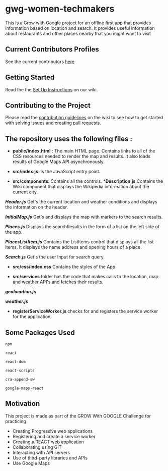 # gwg-women-techmakers
This is a Grow with Google project for an offline first app that provides information based on location and search. 
It provides useful information about restaurants and other places nearby that you might want to visit
   
## Current Contributors Profiles
See the current contributors [here](contributors.md)

## Getting Started
Read the the [Set Up Instructions](Setupinstructions.md) on our wiki.


## Contributing to the Project
Please read the [contribution guidelines](contributionguidelines.md) on the wiki to see how to get started with solving issues and creating pull requests.


## The repository uses the following files :

* **public/index.html** : The main HTML page. Contains links to all of the CSS resources needed to render the map and results. It also loads results of  Google Maps API asynchronously.

* **src/index.js**: is the JavaScript entry point.

* **src/components**: Contains all the controls.
***Description.js**
Contains the Wiki component that displays the Wikipedia information about the current city.

***Header.js***
Get's the current location and weather conditions and displays the information on the header.

***InitialMap.js***
Get's and displays the map with markers to the search results.

***Places.js***
Displays the searchResults in the form of a list on the left side of the app.

***PlacesListItem.js***
Contains the ListItems control that displays all the list items. It displays the name address and opening hours of a place.

***Search.js***
Get's the user Input for search query.

* **src/css/index.css**
Contains the styles of the App

* **src/services** folder has the code that makes calls to the location, map and weather API's and fetches their results.

***geolocation.js***

***weather.js***

* **registerServiceWorker.js** checks for and registers the service worker for the application.

## Some Packages Used ##
    npm

    react

    react-dom

    react-scripts

    cra-append-sw

    google-maps-react


## Motivation

This project is made as part of the GROW With GOOGLE Challenge for practicing
* Creating Progressive web applications
* Registering and create a service worker
* Creating a REACT web application
* Collaborating using GIT
* Interacting with API servers
* Use of third-party libraries and APIs
* Use Google Maps
